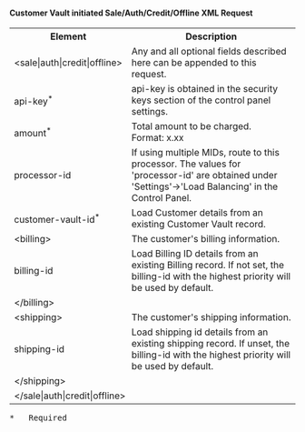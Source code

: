 #### Customer Vault initiated Sale/Auth/Credit/Offline XML Request

<div class="table-responsive">
<table class="table table-bordered table-striped table-vertical-middle">
    <tbody><tr>
        <th>Element</th>
        <th>Description</th>
    </tr>
    <tr>
        <td class="outerElement">&lt;sale|auth|credit|offline&gt;</td>
        <td>Any and all optional fields described here can be appended to this request.</td>
    </tr>
    <tr>
        <td>api-key<sup>*</sup></td>
        <td>api-key is obtained in the security keys section of the control panel settings.</td>
    </tr>
    <tr>
        <td>amount<sup>*</sup></td>
        <td>Total amount to be charged.<br>
            <span class="allowed">Format: x.xx</span></td>
    </tr>
    <tr>
        <td>processor-id</td>
        <td>If using multiple MIDs, route to this processor. The values for 'processor-id' are obtained under 'Settings'-&gt;'Load Balancing' in the Control Panel.</td>
    </tr>
    <tr>
        <td>customer-vault-id<sup>*</sup></td>
        <td>Load Customer details from an existing Customer Vault record.</td>
    </tr>
    <tr>
        <td class="outerElement">&lt;billing&gt;</td>
        <td>The customer's billing information.</td>
    </tr>
    <tr>
        <td>billing-id</td>
        <td>Load Billing ID details from an existing Billing record. If not set, the billing-id with the highest priority will be used by default.</td>
    </tr>
    <tr>
        <td class="outerElement" colspan="2">&lt;/billing&gt;</td>
    </tr>
    <tr>
        <td class="outerElement">&lt;shipping&gt;</td>
        <td>The customer's shipping information.</td>
    </tr>
    <tr>
        <td>shipping-id</td>
        <td>Load shipping id details from an existing shipping record. If unset, the billing-id with the highest priority will be used by default.</td>
    </tr>
    <tr>
        <td class="outerElement" colspan="2">&lt;/shipping&gt;</td>
    </tr>
    <tr>
        <td class="outerElement" colspan="2">&lt;/sale|auth|credit|offline&gt;</td>
    </tr>
</tbody></table>
</div>

<pre>
* 	Required
</pre>